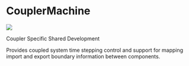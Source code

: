 # CouplerMachine

[![](https://img.shields.io/badge/docs-dev-blue.svg)](https://clima.github.io/CouplerMachine.jl/dev)

Coupler Specific Shared Development

Provides coupled system time stepping control and support for mapping import and export
boundary information between components.

